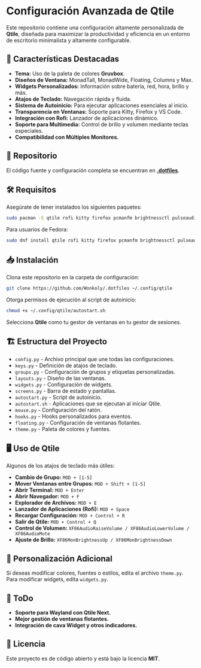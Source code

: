 # Configuración Avanzada de Qtile

Este repositorio contiene una configuración altamente personalizada de **Qtile**, diseñada para maximizar la productividad y eficiencia en un entorno de escritorio minimalista y altamente configurable.

## 📌 Características Destacadas
- **Tema:** Uso de la paleta de colores **Gruvbox**.
- **Diseños de Ventana:** MonadTall, MonadWide, Floating, Columns y Max.
- **Widgets Personalizados:** Información sobre batería, red, hora, brillo y más.
- **Atajos de Teclado:** Navegación rápida y fluida.
- **Sistema de Autoinicio:** Para ejecutar aplicaciones esenciales al inicio.
- **Transparencia en Ventanas:** Soporte para Kitty, Firefox y VS Code.
- **Integración con Rofi:** Lanzador de aplicaciones dinámico.
- **Soporte para Multimedia:** Control de brillo y volumen mediante teclas especiales.
- **Compatibilidad con Múltiples Monitores.**

## 📂 Repositorio
El código fuente y configuración completa se encuentran en **[.dotfiles](https://github.com/Wonkoly/.dotfiles)**.

## 🛠️ Requisitos
Asegúrate de tener instalados los siguientes paquetes:
```bash
sudo pacman -S qtile rofi kitty firefox pcmanfm brightnessctl pulseaudio pavucontrol network-manager-applet
```
Para usuarios de Fedora:
```bash
sudo dnf install qtile rofi kitty firefox pcmanfm brightnessctl pulseaudio-utils pavucontrol network-manager-applet
```

## 📥 Instalación
Clona este repositorio en la carpeta de configuración:
```bash
git clone https://github.com/Wonkoly/.dotfiles ~/.config/qtile
```

Otorga permisos de ejecución al script de autoinicio:
```bash
chmod +x ~/.config/qtile/autostart.sh
```

Selecciona **Qtile** como tu gestor de ventanas en tu gestor de sesiones.

## 🏗️ Estructura del Proyecto
- `config.py` - Archivo principal que une todas las configuraciones.
- `keys.py` - Definición de atajos de teclado.
- `groups.py` - Configuración de grupos y etiquetas personalizadas.
- `layouts.py` - Diseño de las ventanas.
- `widgets.py` - Configuración de widgets.
- `screens.py` - Barra de estado y pantallas.
- `autostart.py` - Script de autoinicio.
- `autostart.sh` - Aplicaciones que se ejecutan al iniciar Qtile.
- `mouse.py` - Configuración del ratón.
- `hooks.py` - Hooks personalizados para eventos.
- `floating.py` - Configuración de ventanas flotantes.
- `theme.py` - Paleta de colores y fuentes.

## 🖥️ Uso de Qtile
Algunos de los atajos de teclado más útiles:
- **Cambio de Grupo:** `MOD + [1-5]`
- **Mover Ventanas entre Grupos:** `MOD + Shift + [1-5]`
- **Abrir Terminal:** `MOD + Enter`
- **Abrir Navegador:** `MOD + F`
- **Explorador de Archivos:** `MOD + E`
- **Lanzador de Aplicaciones (Rofi):** `MOD + Space`
- **Recargar Configuración:** `MOD + Control + R`
- **Salir de Qtile:** `MOD + Control + Q`
- **Control de Volumen:** `XF86AudioRaiseVolume / XF86AudioLowerVolume / XF86AudioMute`
- **Ajuste de Brillo:** `XF86MonBrightnessUp / XF86MonBrightnessDown`

## 🎨 Personalización Adicional
Si deseas modificar colores, fuentes o estilos, edita el archivo `theme.py`.
Para modificar widgets, edita `widgets.py`. 

## 🚀 ToDo
- **Soporte para Wayland con Qtile Next.**
- **Mejor gestión de ventanas flotantes.**
- **Integración de cava Widget y otros indicadores.**


## 📜 Licencia
Este proyecto es de código abierto y está bajo la licencia **MIT**.


